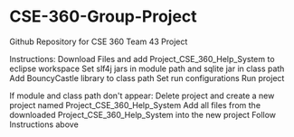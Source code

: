 # CSE-360-Group-Project
Github Repository for CSE 360 Team 43 Project

Instructions:
  Download Files and add Project_CSE_360_Help_System to eclipse workspace
  Set slf4j jars in module path and sqlite jar in class path
  Add BouncyCastle library to class path
  Set run configurations
  Run project

If module and class path don't appear:
  Delete project and create a new project named Project_CSE_360_Help_System
  Add all files from the downloaded Project_CSE_360_Help_System into the new project
  Follow Instructions above

